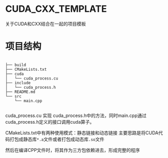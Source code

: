 # CUDA_CXX_TEMPLATE
关于CUDA和CXX结合在一起的项目模板

# 项目结构

```

├── build
├── CMakeLists.txt
├── cuda
│   └── cuda_process.cu
├── include
│   └── cuda_process.h
├── README.md
└── src
    └── main.cpp


```

cuda_process.cu 实现 cuda_process.h中的方法，同时main.cpp通过cuda_process.h定义的接口调用cuda算子。

CMakeLists.txt中有两种使用模式：静态链接和动态链接
主要思路是将CUDA代码打包成静态库`*.a`文件或者打包成动态库`.so`文件

然后在编译CPP文件时，将其作为三方包依赖进去，形成完整的程序